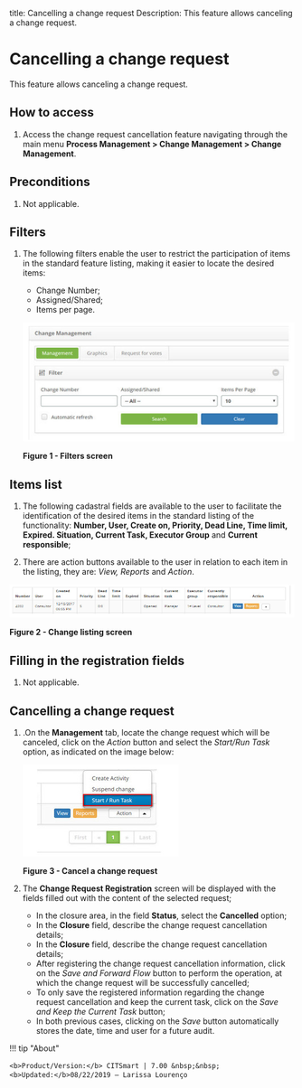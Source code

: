 title: Cancelling a change request
Description: This feature allows canceling a change request.
# Cancelling a change request

This feature allows canceling a change request.

How to access
--------------

1. Access the change request cancellation feature navigating through the main menu **Process Management > Change Management > 
Change Management**.

Preconditions
---------------

1. Not applicable.

Filters
---------

1. The following filters enable the user to restrict the participation of items in the standard feature listing, making it 
easier to locate the desired items:

    - Change Number;
    - Assigned/Shared;
    - Items per page.
    
    ![Filters](images/cancel.img1.jpg)
    
    **Figure 1 - Filters screen**
    
Items list
--------------------

1. The following cadastral fields are available to the user to facilitate the identification of the desired items in the 
standard listing of the functionality: **Number, User, Create on, Priority, Dead Line, Time limit, Expired. Situation, 
Current Task, Executor Group** and **Current responsible**;

2. There are action buttons available to the user in relation to each item in the listing, they are: *View, Reports* and 
*Action*.

![Listing](images/cancel.img2.jpg)

**Figure 2 - Change listing screen**

Filling in the registration fields
-------------------------------------

1. Not applicable.

Cancelling a change request
----------------------------------

1. .On the **Management** tab, locate the change request which will be canceled, click on the *Action* button and select the 
*Start/Run Task* option, as indicated on the image below:

    ![Cancel](images/cancel.img3.jpg)
    
    **Figure 3 - Cancel a change request**
    
2. The **Change Request Registration** screen will be displayed with the fields filled out with the content of the selected 
request;

    - In the closure area, in the field **Status**, select the **Cancelled** option;
    - In the **Closure** field, describe the change request cancellation details;
    - In the **Closure** field, describe the change request cancellation details;
    - After registering the change request cancellation information, click on the *Save and Forward Flow* button to perform 
    the operation, at which the change request will be successfully cancelled;
    - To only save the registered information regarding the change request cancellation and keep the current task, click on 
    the *Save and Keep the Current Task* button;
    - In both previous cases, clicking on the *Save* button automatically stores the date, time and user for a future audit.
    
!!! tip "About"

    <b>Product/Version:</b> CITSmart | 7.00 &nbsp;&nbsp;
    <b>Updated:</b>08/22/2019 – Larissa Lourenço
